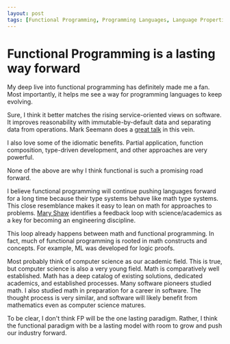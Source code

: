 ```yaml
---
layout: post
tags: [Functional Programming, Programming Languages, Language Properties]
---
```


# Functional Programming is a lasting way forward

My deep live into functional programming has definitely made me a fan. Most importantly, it helps me see a way for programming languages to keep evolving.

Sure, I think it better matches the rising service-oriented views on software. It improves reasonability with immutable-by-default data and separating data from operations. Mark Seemann does a [great talk](https://www.youtube.com/watch?v=US8QG9I1XW0) in this vein. 

I also love some of the idiomatic benefits. Partial application, function composition, type-driven development, and other approaches are very powerful.

None of the above are why I think functional is such a promising road forward. 

I believe functional programming will continue pushing languages forward for a long time because their type systems behave like math type systems.
This close resemblance makes it easy to lean on math for approaches to problems. [Mary Shaw](https://resources.sei.cmu.edu/asset_files/TechnicalReport/1990_005_001_299270.pdf) identifies a feedback loop with science/academics as a key for becoming an engineering discipline. 

This loop already happens between math and functional programming. In fact, much of functional programming is rooted in math constructs and concepts. For example, ML was developed for logic proofs.

Most probably think of computer science as our academic field. This is true, but computer science is also a very young field. Math is comparatively well established. Math has a deep catalog of existing solutions, dedicated academics, and established processes. Many software pioneers studied math. I also studied math in preparation for a career in software. The thought process is very similar, and software will likely benefit from mathematics even as computer science matures.

To be clear, I don't think FP will be the one lasting paradigm. Rather, I think the functional paradigm with be a lasting model with room to grow and push our industry forward.

